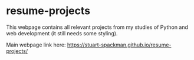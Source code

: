 # resume-projects

This webpage contains all relevant projects from my studies of Python and web development (it still needs some styling). 

Main webpage link here: https://stuart-spackman.github.io/resume-projects/